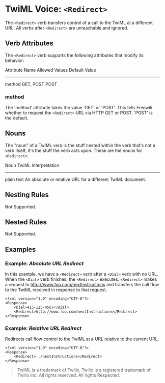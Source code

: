 TwiML Voice: `<Redirect>`
=======================

The `<Redirect>` verb transfers control of a call to the TwiML at a different URL. All verbs after `<Redirect>` are unreachable and ignored.

Verb Attributes
---------------
The `<Redirect>` verb supports the following attributes that modify its behavior:

Attribute Name      Allowed Values      Default Value
---------------     --------------      -------------
method              GET, POST           POST

### method ###
The 'method' attribute takes the value 'GET' or 'POST'. This tells Freewili whether to request the `<Redirect>` URL via HTTP GET or POST. 'POST' is the default.

Nouns
-----
The "noun" of a TwiML verb is the stuff nested within the verb that's not a verb itself; it's the stuff the verb acts upon. These are the nouns for `<Redirect>`:

Noun                TwiML Interpretation
------              --------------------
plain text          An absolute or relative URL for a different TwiML document.

Nesting Rules
--------------
Not Supported.

Nested Rules
-------------
Not Supported.

Examples
---------

### Example: _Absolute URL Redirect_ ###
In this example, we have a `<Redirect>` verb after a `<Dial>` verb with no URL. When the `<Dial>` verb finishes, the `<Redirect>` executes. `<Redirect>` makes a request to http://www.foo.com/nextInstructions and transfers the call flow to the TwiML received in response to that request.

~~~{ .xml }
<?xml version="1.0" encoding="UTF-8"?>
<Response>
    <Dial>415-123-4567</Dial>
    <Redirect>http://www.foo.com/nextInstructions</Redirect>
</Response>
~~~

### Example: _Relative URL Redirect_ ###
Redirects call flow control to the TwiML at a URL relative to the current URL.

~~~{ .xml }
<?xml version="1.0" encoding="UTF-8"?>
<Response>
    <Redirect>../nextInstructions</Redirect>
</Response>
~~~

> TwiML is a trademark of Twilio. Twilio is a registered trademark of Twilio Inc. All rights reserved. All rights Respected.